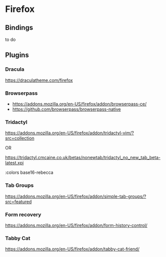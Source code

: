 # Firefox

## Bindings

to do

## Plugins

### Dracula

https://draculatheme.com/firefox

### Browserpass

* https://addons.mozilla.org/en-US/firefox/addon/browserpass-ce/
* https://github.com/browserpass/browserpass-native

### Tridactyl

https://addons.mozilla.org/en-US/firefox/addon/tridactyl-vim/?src=collection

OR

https://tridactyl.cmcaine.co.uk/betas/nonewtab/tridactyl_no_new_tab_beta-latest.xpi

:colors base16-rebecca

### Tab Groups

https://addons.mozilla.org/en-US/firefox/addon/simple-tab-groups/?src=featured

### Form recovery

https://addons.mozilla.org/en-US/firefox/addon/form-history-control/

### Tabby Cat

https://addons.mozilla.org/en-US/firefox/addon/tabby-cat-friend/
